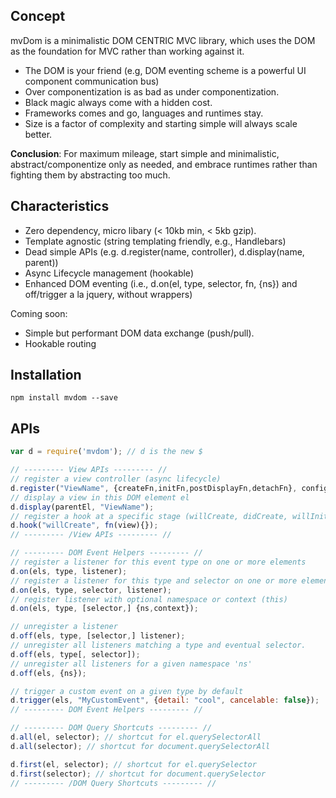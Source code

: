 ## Concept

mvDom is a minimalistic DOM CENTRIC MVC library, which uses the DOM as the foundation for MVC rather than working against it. 

- The DOM is your friend (e.g, DOM eventing scheme is a powerful UI component communication bus)
- Over componentization is as bad as under componentization.
- Black magic always come with a hidden cost.
- Frameworks comes and go, languages and runtimes stay.
- Size is a factor of complexity and starting simple will always scale better.

**Conclusion**: For maximum mileage, start simple and minimalistic, abstract/componentize only as needed, and embrace runtimes rather than fighting them by abstracting too much.


## Characteristics

- Zero dependency, micro libary (< 10kb min, < 5kb gzip).
- Template agnostic (string templating friendly, e.g., Handlebars)
- Dead simple APIs (e.g. d.register(name, controller), d.display(name, parent))
- Async Lifecycle management (hookable)
- Enhanced DOM eventing (i.e., d.on(el, type, selector, fn, {ns}) and off/trigger a la jquery, without wrappers)

Coming soon:
- Simple but performant DOM data exchange (push/pull). 
- Hookable routing

## Installation
```
npm install mvdom --save
```

## APIs

```js
var d = require('mvdom'); // d is the new $

// --------- View APIs --------- //
// register a view controller (async lifecycle)
d.register("ViewName", {createFn,initFn,postDisplayFn,detachFn}, config); 
// display a view in this DOM element el 
d.display(parentEl, "ViewName"); 
// register a hook at a specific stage (willCreate, didCreate, willInit, ...)
d.hook("willCreate", fn(view){}); 
// --------- /View APIs --------- //

// --------- DOM Event Helpers --------- //
// register a listener for this event type on one or more elements
d.on(els, type, listener);
// register a listener for this type and selector on one or more elements.  
d.on(els, type, selector, listener); 
// register listener with optional namespace or context (this)
d.on(els, type, [selector,] {ns,context});

// unregister a listener
d.off(els, type, [selector,] listener);
// unregister all listeners matching a type and eventual selector. 
d.off(els, type[, selector]);
// unregister all listeners for a given namespace 'ns'
d.off(els, {ns});

// trigger a custom event on a given type by default 
d.trigger(els, "MyCustomEvent", {detail: "cool", cancelable: false});
// --------- DOM Event Helpers --------- //

// --------- DOM Query Shortcuts --------- //
d.all(el, selector); // shortcut for el.querySelectorAll
d.all(selector); // shortcut for document.querySelectorAll

d.first(el, selector); // shortcut for el.querySelector
d.first(selector); // shortcut for document.querySelector
// --------- /DOM Query Shortcuts --------- //
```

